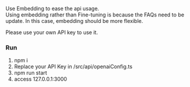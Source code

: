 Use Embedding to ease the api usage.    
Using embedding rather than Fine-tuning is because the FAQs need to be update. In this case, embedding should be more flexible.    

Please use your own API key to use it.    

### Run
1. npm i
2. Replace your API Key in /src/api/openaiConfig.ts
3. npm run start
4. access 127.0.0.1:3000
